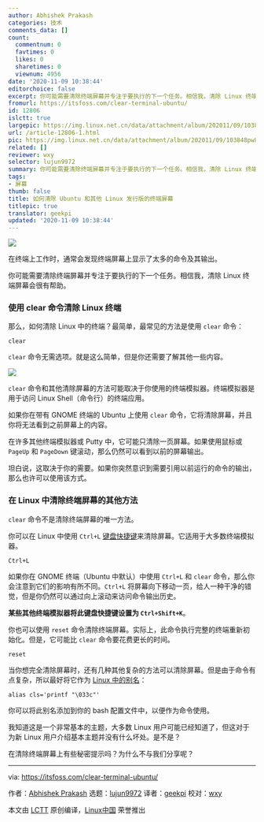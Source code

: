 ```yaml
---
author: Abhishek Prakash
categories: 技术
comments_data: []
count:
  commentnum: 0
  favtimes: 0
  likes: 0
  sharetimes: 0
  viewnum: 4956
date: '2020-11-09 10:38:44'
editorchoice: false
excerpt: 你可能需要清除终端屏幕并专注于要执行的下一个任务。相信我，清除 Linux 终端屏幕会很有帮助。
fromurl: https://itsfoss.com/clear-terminal-ubuntu/
id: 12806
islctt: true
largepic: https://img.linux.net.cn/data/attachment/album/202011/09/103848pw8lhrtsl6rs36ut.png
url: /article-12806-1.html
pic: https://img.linux.net.cn/data/attachment/album/202011/09/103848pw8lhrtsl6rs36ut.png.thumb.jpg
related: []
reviewer: wxy
selector: lujun9972
summary: 你可能需要清除终端屏幕并专注于要执行的下一个任务。相信我，清除 Linux 终端屏幕会很有帮助。
tags:
- 屏幕
thumb: false
title: 如何清除 Ubuntu 和其他 Linux 发行版的终端屏幕
titlepic: true
translator: geekpi
updated: '2020-11-09 10:38:44'
---
```


![](/data/attachment/album/202011/09/103848pw8lhrtsl6rs36ut.png)


在终端上工作时，通常会发现终端屏幕上显示了太多的命令及其输出。


你可能需要清除终端屏幕并专注于要执行的下一个任务。相信我，清除 Linux 终端屏幕会很有帮助。


### 使用 clear 命令清除 Linux 终端


那么，如何清除 Linux 中的终端？最简单，最常见的方法是使用 `clear` 命令：



```
clear

```

`clear` 命令无需选项。就是这么简单，但是你还需要了解其他一些内容。


![](/data/attachment/album/202011/09/103850zgez6eik5a1f6r5f.gif)


`clear` 命令和其他清除屏幕的方法可能取决于你使用的终端模拟器。终端模拟器是用于访问 Linux Shell（命令行）的终端应用。


如果你在带有 GNOME 终端的 Ubuntu 上使用 `clear` 命令，它将清除屏幕，并且你将无法看到之前屏幕上的内容。


在许多其他终端模拟器或 Putty 中，它可能只清除一页屏幕。如果使用鼠标或 `PageUp` 和 `PageDown` 键滚动，那么仍然可以看到以前的屏幕输出。


坦白说，这取决于你的需要。如果你突然意识到需要引用以前运行的命令的输出，那么也许可以使用该方式。


### 在 Linux 中清除终端屏幕的其他方法


`clear` 命令不是清除终端屏幕的唯一方法。


你可以在 Linux 中使用 `Ctrl+L` [键盘快捷键](https://linuxhandbook.com/linux-shortcuts/)来清除屏幕。它适用于大多数终端模拟器。



```
Ctrl+L

```

如果你在 GNOME 终端（Ubuntu 中默认）中使用 `Ctrl+L` 和 `clear` 命令，那么你会注意到它们的影响有所不同。`Ctrl+L` 将屏幕向下移动一页，给人一种干净的错觉，但是你仍然可以通过向上滚动来访问命令输出历史。


**某些其他终端模拟器将此键盘快捷键设置为 `Ctrl+Shift+K`**。


你也可以使用 `reset` 命令清除终端屏幕。实际上，此命令执行完整的终端重新初始化。但是，它可能比 `clear` 命令要花费更长的时间。



```
reset

```

当你想完全清除屏幕时，还有几种其他复杂的方法可以清除屏幕。但是由于命令有点复杂，所以最好将它作为 [Linux 中的别名](https://linuxhandbook.com/linux-alias-command/)：



```
alias cls='printf "\033c"'

```

你可以将此别名添加到你的 bash 配置文件中，以便作为命令使用。


我知道这是一个非常基本的主题，大多数 Linux 用户可能已经知道了，但这对于为新 Linux 用户介绍基本主题并没有什么坏处。是不是？


在清除终端屏幕上有些秘密提示​​吗？为什么不与我们分享呢？




---


via: <https://itsfoss.com/clear-terminal-ubuntu/>


作者：[Abhishek Prakash](https://itsfoss.com/author/abhishek/) 选题：[lujun9972](https://github.com/lujun9972) 译者：[geekpi](https://github.com/geekpi) 校对：[wxy](https://github.com/wxy)


本文由 [LCTT](https://github.com/LCTT/TranslateProject) 原创编译，[Linux中国](https://linux.cn/) 荣誉推出
